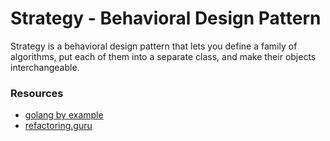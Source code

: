 # Strategy - Behavioral Design Pattern

Strategy is a behavioral design pattern that lets you define a family of algorithms, put each of them into a separate class, and make their objects interchangeable.

### Resources
- [golang by example](https://golangbyexample.com/strategy-design-pattern-golang)
- [refactoring.guru](https://refactoring.guru/design-patterns/strategy)
